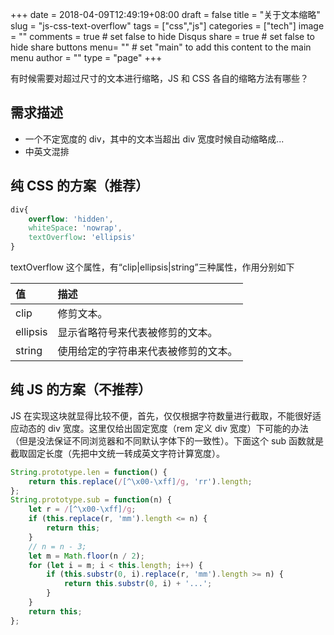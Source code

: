 +++
date = 2018-04-09T12:49:19+08:00
draft = false
title = "关于文本缩略"
slug = "js-css-text-overflow"
tags = ["css","js"]
categories = ["tech"]
image = ""
comments = true	# set false to hide Disqus
share = true	# set false to hide share buttons
menu= ""		# set "main" to add this content to the main menu
author = ""
type = "page"
+++

有时候需要对超过尺寸的文本进行缩略，JS 和 CSS 各自的缩略方法有哪些？

<!--more-->

## 需求描述

*   一个不定宽度的 div，其中的文本当超出 div 宽度时候自动缩略成...
*   中英文混排

## 纯 CSS 的方案（推荐）

```css
div{
    overflow: 'hidden',
    whiteSpace: 'nowrap',
    textOverflow: 'ellipsis'
}
```

textOverflow 这个属性，有“clip|ellipsis|string”三种属性，作用分别如下

| 值       | 描述                                 |
| :------- | :----------------------------------- |
| clip     | 修剪文本。                           |
| ellipsis | 显示省略符号来代表被修剪的文本。     |
| string   | 使用给定的字符串来代表被修剪的文本。 |

## 纯 JS 的方案（不推荐）

JS 在实现这块就显得比较不便，首先，仅仅根据字符数量进行截取，不能很好适应动态的 div 宽度。这里仅给出固定宽度（rem 定义 div 宽度）下可能的办法（但是没法保证不同浏览器和不同默认字体下的一致性）。下面这个 sub 函数就是截取固定长度（先把中文统一转成英文字符计算宽度）。

```javascript
String.prototype.len = function() {
    return this.replace(/[^\x00-\xff]/g, 'rr').length;
};
String.prototype.sub = function(n) {
    let r = /[^\x00-\xff]/g;
    if (this.replace(r, 'mm').length <= n) {
        return this;
    }
    // n = n - 3;
    let m = Math.floor(n / 2);
    for (let i = m; i < this.length; i++) {
        if (this.substr(0, i).replace(r, 'mm').length >= n) {
            return this.substr(0, i) + '...';
        }
    }
    return this;
};
```
